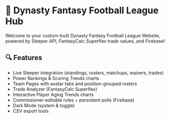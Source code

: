 # 🏈 Dynasty Fantasy Football League Hub

Welcome to your custom-built Dynasty Fantasy Football League Website, powered by Sleeper API, FantasyCalc Superflex trade values, and Firebase!

## 🔍 Features

- Live Sleeper integration (standings, rosters, matchups, waivers, trades)
- Power Rankings & Scoring Trends charts
- Team Pages with avatar tabs and position-grouped rosters
- Trade Analyzer (FantasyCalc Superflex)
- Interactive Player Aging Trends charts
- Commissioner-editable rules + persistent polls (Firebase)
- Dark Mode (system & toggle)
- CSV export tools

